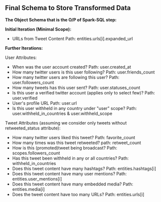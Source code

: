 ## Final Schema to Store Transformed Data

__The Object Schema that is the O/P of Spark-SQL step:__

__Initial Iteration (Minimal Scope):__

* URLs from Tweet Content
Path: entities.urls[i].expanded_url

__Further Iterations:__


User Attributes:

* When was the user account created?
Path: user.created_at
* How many twitter users is this user following? 
Path: user.friends_count 
* How many twitter users are following this user?
Path: user.followers_count
* How many tweets has this user sent?
Path: user.statuses_count
* Is this user a verified twitter account (applies only to select few)?
Path: user.verified
* User's profile URL
Path: user.url
* Is this user withheld in any country under "user" scope?
Path: user.withheld_in_countries & user.withheld_scope

Tweet Attributes (assuming we consider only tweets without retweeted_status attribute):

* How many twitter users liked this tweet?
Path: favorite_count
* How many times was this tweet retweeted?
path: retweet_count
* How is this (promoted)tweet being broadcast?
Path: scopes.followers_count
* Has this tweet been withheld in any or all countries?
Path: withheld_in_countries
* Does this tweet content have many hashtags?
Path: entities.hashtags[i]
* Does this tweet content have many user mentions?
Path: entities.user_mentions[i]
* Does this tweet content have many embedded media?
Path: entities.media[i]
* Does the tweet content have too many URLs?
Path: entities.urls[i]